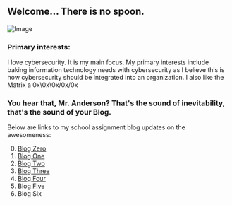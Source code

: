 ## Welcome... There is no spoon.

![Image](https://themaverick.github.io/seniordesign/gifs/kidspoonbend.gif)

### Primary interests:
I love cybersecurity. It is my main focus. My primary interests include baking information technology needs with cybersecurity as I believe this is how cybersecurity should be integrated into an organization. I also like the Matrix a 0x\0x\0x/0x/0x

### You hear that, Mr. Anderson? That's the sound of inevitability, that's the sound of your Blog.
Below are links to my school assignment blog updates on the awesomeness:

0. [Blog Zero ](https://themaverick.github.io/seniordesign/blog0)
1. [Blog One ](https://themaverick.github.io/seniordesign/blog1)
2. [Blog Two ](https://themaverick.github.io/seniordesign/blog2)
3. [Blog Three ](https://themaverick.github.io/seniordesign/blog3)
4. [Blog Four ](https://themaverick.github.io/seniordesign/blog4)
5. [Blog Five ](https://themaverick.github.io/seniordesign/blog5)
6. Blog Six
